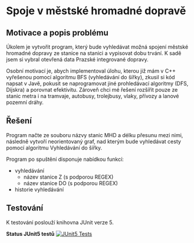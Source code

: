 # Spoje v městské hromadné dopravě
## Motivace a popis problému
Úkolem je vytvořit program, který bude vyhledávat možná spojení městské
hromadné dopravy ze stanice na stanici a vypisovat dobu trvání.
K sadě jsem si vybral otevřená data Prazské integrované dopravy.

Osobní motivací je, abych implementoval úlohu, kterou již mám v C++ vyřešenou
pomocí algoritmu BFS (vyhledávání do šířky), zkusil si kód napsat v Javě,
pokusit se naprogramovat jiné prohledávací algoritmy (DFS, Dijskra) a porovnat
efektivitu. Zároveň chci mé řešení rozšířit pouze ze stanic metra i na tramvaje,
autobusy, trolejbusy, vlaky, přívozy a lanové pozemní dráhy. 

## Řešení
Program načte ze souboru názvy stanic MHD a délku přesunu mezi nimi, následně
vytvoří neorientovaný graf, nad kterým bude vyhledávat cesty pomocí algoritmu
Vyhledávání do šířky.

Program po spuštění disponuje nabídkou funkcí:
 - vyhledávání
   - název stanice Z (s podporou REGEX)
   - název stanice DO (s podporou REGEX)
 - historie vyhledávání

## Testování
K testování poslouží knihovna JUnit verze 5.

__Status JUnit5 testů__ [![JUnit5 Tests](https://github.com/TUL2223ALG/2223alg2-semestralproject-daniel.adamek/actions/workflows/maven.yml/badge.svg)](https://github.com/TUL2223ALG/2223alg2-semestralproject-daniel.adamek/actions/workflows/maven.yml)
